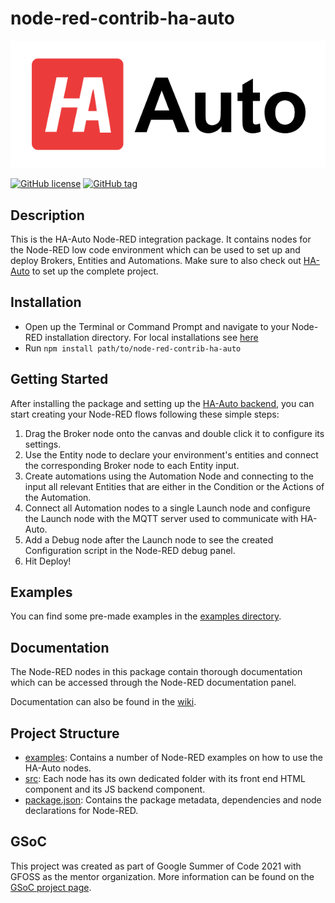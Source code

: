 # node-red-contrib-ha-auto
![HA-Auto Logo](logo.png)

[![GitHub license](https://img.shields.io/github/license/CedArctic/node-red-contrib-ha-auto)](https://github.com/CedArctic/node-red-contrib-ha-auto/blob/main/LICENSE)
[![GitHub tag](https://img.shields.io/github/tag/CedArctic/node-red-contrib-ha-auto.svg)](https://GitHub.com/CedArctic/node-red-contrib-ha-auto/tags/)

## Description
This is the HA-Auto Node-RED integration package. It contains nodes for the Node-RED low code environment 
which can be used to set up and deploy Brokers, Entities and Automations. 
Make sure to also check out [HA-Auto](https://github.com/eellak/gsoc2021-HA-Auto-Node-RED) to set up the complete project.

## Installation
- Open up the Terminal or Command Prompt and navigate to your Node-RED installation directory. 
  For local installations see [here](https://nodered.org/docs/getting-started/local)
- Run
  ```npm install path/to/node-red-contrib-ha-auto```

## Getting Started
After installing the package and setting up the [HA-Auto backend](https://github.com/eellak/gsoc2021-HA-Auto-Node-RED), 
you can start creating your Node-RED flows following these simple steps:

1. Drag the Broker node onto the canvas and double click it to configure its settings.
2. Use the Entity node to declare your environment's entities and connect the corresponding Broker node to each Entity 
   input.
3. Create automations using the Automation Node and connecting to the input all relevant Entities that are either in the
Condition or the Actions of the Automation.
4. Connect all Automation nodes to a single Launch node and configure the Launch node with the MQTT server used to 
communicate with HA-Auto.
5. Add a Debug node after the Launch node to see the created Configuration script in the Node-RED debug panel.
6. Hit Deploy!

## Examples 
You can find some pre-made examples in the [examples directory](examples).

## Documentation
The Node-RED nodes in this package contain thorough documentation which can be accessed through the Node-RED 
documentation panel.

Documentation can also be found in the [wiki](https://github.com/eellak/gsoc2021-HA-Auto-Node-RED/wiki).

## Project Structure
- [examples](examples): Contains a number of Node-RED examples on how to use the HA-Auto nodes.
- [src](src): Each node has its own dedicated folder with its front end HTML component and its JS backend component.
- [package.json](src): Contains the package metadata, dependencies and node declarations for Node-RED.

## GSoC
This project was created as part of Google Summer of Code 2021 with GFOSS as the mentor organization.
More information can be found on the 
[GSoC project page](https://summerofcode.withgoogle.com/projects/#5246257838161920).

